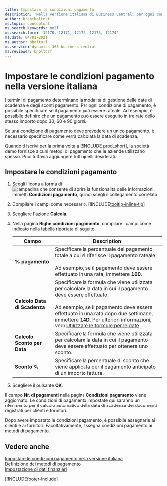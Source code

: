 ```yaml
---
title: Impostare le condizioni pagamento
description: 'Nella versione italiana di Business Central, per ogni condizione pagamento, è possibile specificare se il pagamento può essere rateizzato.'
author: brentholtorf
ms.topic: conceptual
ms.search.keywords: null
ms.search.form: '12170, 12171, 12172, 12173, 12174'
ms.date: 04/01/2021
ms.author: bholtorf
ms.service: dynamics-365-business-central
ms.reviewer: bholtorf
---
```

# <a name="set-up-payment-terms-in-the-italian-version"></a>Impostare le condizioni pagamento nella versione italiana

I termini di pagamento determinano la modalità di gestione delle date di scadenza e degli sconti pagamento. Per ogni condizione di pagamento, è possibile specificare se il pagamento può essere rateale. Ad esempio, è possibile definire che un pagamento può essere eseguito in tre rate dello stesso importo dopo 30, 60 e 90 giorni.  

Se una condizione di pagamento deve prevedere un unico pagamento, è necessario specificare come verrà calcolata la data di scadenza.  

Quando ti iscrivi per la prima volta a [!INCLUDE [prod_short](../../includes/prod_short.md)], la società demo fornisce alcuni metodi di pagamento che le aziende utilizzano spesso. Puoi tuttavia aggiungere tutti quelli desiderati.

## <a name="to-set-up-payment-terms"></a>Impostare le condizioni pagamento

1. Scegli l'icona a forma di ![lampadina che consente di aprire la funzionalità delle informazioni.](../../media/ui-search/search_small.png "Informazioni sull'operazione che si desidera eseguire") immetti **Condizioni pagamento**, quindi scegli il collegamento correlato.  
2. Compilare i campi come necessario. [!INCLUDE[tooltip-inline-tip](../../includes/tooltip-inline-tip_md.md)]  
3. Scegliere l'azione **Calcola**.  
4. Nella pagina **Righe condizioni pagamento**, compilare i campi come indicato nella tabella riportata di seguito.  

    |Campo|Description|  
    |---------------------------------|---------------------------------------|  
    |**% pagamento**|Specificare la percentuale del pagamento totale a cui si riferisce il pagamento rateale.<br /><br /> Ad esempio, se il pagamento deve essere effettuato in una rata, immettere **100**.|  
    |**Calcolo Data di Scadenza**|Specificare la formula che viene utilizzata per calcolare la data in cui il pagamento deve essere effettuato.<br /><br /> Ad esempio, se il pagamento deve essere effettuato in una rata dopo due settimane, immettere **14D**. Per ulteriori informazioni, vedi [Utilizzare le formule per le date](../../ui-enter-date-ranges.md#use-date-formulas)|  
    |**Calcolo Sconto per Data**|Specificare la formula che viene utilizzata per calcolare la data in cui il pagamento deve essere effettuato per ottenere uno sconto.|  
    |**Sconto %**|Specificare la percentuale di sconto che viene applicata per il pagamento anticipato di un importo fattura.|  

5. Scegliere il pulsante **OK**.  

Il campo **Nr. di pagamenti** nella pagina **Condizioni pagamento** viene aggiornato. Le condizioni di pagamento impostate qui saranno un riferimento per il calcolo automatico della data di scadenza dei documenti registrati per clienti e fornitori.  

Dopo avere impostato le condizioni pagamento, è possibile assegnarle ai clienti e ai fornitori. Facoltativamente, assegna condizioni pagamento ai metodi di pagamento.  

## <a name="see-also"></a>Vedere anche

[Impostare le condizioni pagamento nella versione italiana](../../finance-payment-terms.md)  
[Definizione dei metodi di pagamento](../../finance-payment-methods.md)  
[Impostazione di dati finanziari](../../finance-setup-finance.md)  


[!INCLUDE[footer-include](../../includes/footer-banner.md)]
